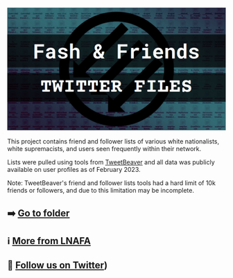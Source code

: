 [![Fash & Friends Twitter Files](https://github.com/LateNightAFA/fashandfriends/blob/main/img/fnf-img.png)](https://github.com/LateNightAFA/fashandfriends/tree/main/data)

This project contains friend and follower lists of various white nationalists, white supremacists, and users seen frequently within their network.

Lists were pulled using tools from [TweetBeaver](https://tweetbeaver.com) and all data was publicly available on user profiles as of February 2023.

Note: TweetBeaver's friend and follower lists tools had a hard limit of 10k friends or followers, and due to this limitation may be incomplete. 

## ➡️ [Go to folder](https://github.com/LateNightAFA/fashandfriends/tree/main/data)

## ℹ️  [More from LNAFA](https://latenightafa.noblogs.org/)

## 🔗  [Follow us on Twitter](https://twitter.com/latenightafa))
